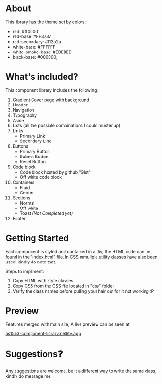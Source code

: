# About
 This library has the theme set by colors:
- red: #ff0000
- red-base: #FF3737
- red-secondary: #f12a2a
- white-base: #FFFFFF
- white-smoke-base: #EBEBEB
- black-base: #000000;

# What's included?
This component library includes the following:
1. Gradient Cover page with background
2. Header
3. Navigation
3. Typography
3. Aside
3. Lists (all the possible combinations I could muster up)
3. Links
    - Primary Link
    - Secondary Link
3. Buttons
    - Primary Button
    - Submit Button
    - Reset Button
3. Code block
    - Code block hosted by github "Gist"
    - Off white code block
3. Containers
    - Fluid
    - Center 
3. Sections
    - Normal
    - Off white
    - Toast *(Not Completed yet)*
3. Footer

# Getting Started
Each component is styled and contained in a div, the HTML code can be found in the "index.html" file. In CSS mmuliple utility classes have also been used, kindly do note that.

Steps to impliment:
1. Copy HTML with style classes.
2. Copy CSS from the CSS file located in "css" folder.
3. Verify the class names before pulling your hair out for it not working :P

# Preview
Features merged with main site, A live preview can be seen at:

[as1553-component-library.netlify.app](https://as1553-component-library.netlify.app)

# Suggestions❓
Any suggestions are welcome, be it a different way to write the same class, kindly do message me.
